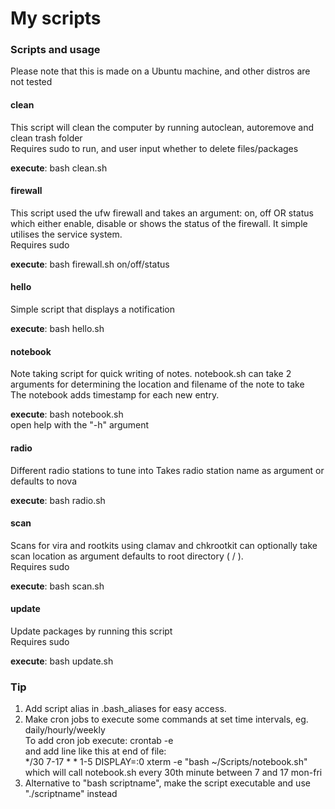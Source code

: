 # My scripts

### Scripts and usage
Please note that this is made on a Ubuntu machine, and other distros are not tested

#### clean
This script will clean the computer by running autoclean, autoremove
and clean trash folder
<br>Requires sudo to run, and user input whether to delete files/packages

**execute**: bash clean.sh

#### firewall
This script used the ufw firewall and takes an argument: on, off OR status
which either enable, disable or shows the status of the firewall.
It simple utilises the service system.
<br>Requires sudo

**execute**: bash firewall.sh on/off/status

#### hello
Simple script that displays a notification

**execute**: bash hello.sh

#### notebook
Note taking script for quick writing of notes.
notebook.sh can take 2 arguments for determining the location and filename
of the note to take
<br>The notebook adds timestamp for each new entry.

**execute**: bash notebook.sh
<br>open help with the "-h" argument

#### radio
Different radio stations to tune into
Takes radio station name as argument or defaults to nova

**execute**: bash radio.sh
 
#### scan
Scans for vira and rootkits using clamav and chkrootkit
can optionally take scan location as argument
defaults to root directory ( / ).
<br>Requires sudo

**execute**: bash scan.sh

#### update
Update packages by running this script
<br>Requires sudo

**execute**: bash update.sh

### Tip
1. Add script alias in .bash_aliases for easy access.
2. Make cron jobs to execute some commands at set time intervals, eg. daily/hourly/weekly <br>
To add cron job execute: crontab -e <br>
and add line like this at end of file: <br>
*/30  7-17  *    *  1-5 DISPLAY=:0 xterm -e "bash ~/Scripts/notebook.sh" <br>
which will call notebook.sh every 30th minute between 7 and 17 mon-fri
3. Alternative to "bash scriptname", make the script executable and use "./scriptname" instead
